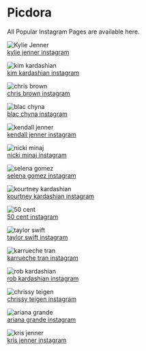 # Picdora
All Popular Instagram Pages are available here.

<img src="https://scontent.cdninstagram.com/t51.2885-19/s320x320/13557250_154864531590272_284712816_a.jpg" alt="Kylie Jenner"><br/>
<a href="https://www.picdora.com/instagram/kyliejenner">kylie jenner instagram</a>

<img src="https://scontent.cdninstagram.com/t51.2885-19/s320x320/13108741_2006822342876893_1052882414_a.jpg" alt="kim kardashian"><br/>
<a href="https://www.picdora.com/instagram/kimkardashian">kim kardashian instagram</a>

<img src="https://scontent.cdninstagram.com/t51.2885-19/s320x320/14276443_1694996847483971_449289738_a.jpg" alt="chris brown"><br/>
<a href="https://www.picdora.com/instagram/chrisbrownofficial">chris brown instagram</a>

<img src="https://scontent.cdninstagram.com/t51.2885-19/s320x320/14134985_1198750680184956_127300425_a.jpg" alt="blac chyna"><br/>
<a href="https://www.picdora.com/instagram/blacchyna">blac chyna instagram</a>

<img src="https://scontent.cdninstagram.com/t51.2885-19/s320x320/14134951_1065808103503860_1979427572_a.jpg" alt="kendall jenner"><br/>
<a href="https://www.picdora.com/instagram/kendalljenner">kendall jenner instagram</a>

<img src="https://scontent.cdninstagram.com/t51.2885-19/s320x320/14359997_642810962552247_55404714_a.jpg" alt="nicki minaj"><br/>
<a href="https://www.picdora.com/instagram/nickiminaj">nicki minaj instagram</a>

<img src="https://scontent.cdninstagram.com/t51.2885-15/s640x640/sh0.08/e35/13686876_864713720330398_810862158_n.jpg?ig_cache_key=MTMxNTEzNDMxMzE1NDQ3OTcyNg%3D%3D.2" alt="selena gomez"><br/>
<a href="https://www.picdora.com/instagram/selenagomez">selena gomez instagram</a>

<img src="https://scontent.cdninstagram.com/t51.2885-19/s320x320/12751586_1084640214928275_1112417675_a.jpg" alt="kourtney kardashian"><br/>
<a href="https://www.picdora.com/instagram/kourtneykardash">kourtney kardashian instagram</a>

<img src="https://scontent.cdninstagram.com/l/t51.2885-19/s320x320/13257138_1707106592889445_1767672544_a.jpg" alt="50 cent"><br/>
<a href="https://www.picdora.com/instagram/50cent">50 cent instagram</a>

<img src="https://scontent.cdninstagram.com/t51.2885-19/s320x320/12599210_1266879739993740_674087546_a.jpg" alt="taylor swift"><br/>
<a href="https://www.picdora.com/instagram/taylorswift">taylor swift instagram</a>

<img src="https://scontent.cdninstagram.com/t51.2885-19/s320x320/13703232_1140912499355545_1206967818_a.jpg" alt="karrueche tran"><br/>
<a href="https://www.picdora.com/instagram/karrueche">karrueche tran instagram</a>

<img src="https://scontent.cdninstagram.com/t51.2885-19/s320x320/12552198_162217077481834_212907829_a.jpg" alt="rob kardashian"><br/>
<a href="https://www.picdora.com/instagram/robkardashian">rob kardashian instagram</a>

<img src="https://scontent.cdninstagram.com/t51.2885-19/s320x320/14134625_577960212411719_1003313256_a.jpg" alt="chrissy teigen"><br/>
<a href="https://www.picdora.com/instagram/chrissyteigen">chrissy teigen instagram</a>

<img src="https://scontent.cdninstagram.com/t51.2885-19/s320x320/13768386_287015514987884_2139350680_a.jpg" alt="ariana grande"><br/>
<a href="https://www.picdora.com/instagram/arianagrande">ariana grande instagram</a>

<img src="https://scontent.cdninstagram.com/t51.2885-19/10723790_1558166717804655_760366473_a.jpg" alt="kris jenner"><br/>
<a href="https://www.picdora.com/instagram/krisjenner">kris jenner instagram</a>
